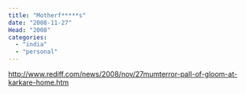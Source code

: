 ```yaml
---
title: "Motherf*****s"
date: "2008-11-27"
Head: "2008"
categories: 
  - "india"
  - "personal"
---
```


http://www.rediff.com/news/2008/nov/27mumterror-pall-of-gloom-at-karkare-home.htm
